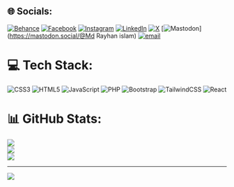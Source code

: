 
## 🌐 Socials:
[![Behance](https://img.shields.io/badge/Behance-1769ff?logo=behance&logoColor=white)](https://behance.net/rayhan_islam) [![Facebook](https://img.shields.io/badge/Facebook-%231877F2.svg?logo=Facebook&logoColor=white)](https://facebook.com/rayhan5877) [![Instagram](https://img.shields.io/badge/Instagram-%23E4405F.svg?logo=Instagram&logoColor=white)](https://instagram.com/rayhanislam_official) [![LinkedIn](https://img.shields.io/badge/LinkedIn-%230077B5.svg?logo=linkedin&logoColor=white)](https://linkedin.com/in/rayhanislam01) [![X](https://img.shields.io/badge/X-black.svg?logo=X&logoColor=white)](https://x.com/@rayhanislam01) [![Mastodon](https://img.shields.io/badge/-MASTODON-%232B90D9?logo=mastodon&logoColor=white)](https://mastodon.social/@Md Rayhan islam) [![email](https://img.shields.io/badge/Email-D14836?logo=gmail&logoColor=white)](mailto:rayhan587722@gmail.com) 

# 💻 Tech Stack:
![CSS3](https://img.shields.io/badge/css3-%231572B6.svg?style=for-the-badge&logo=css3&logoColor=white) ![HTML5](https://img.shields.io/badge/html5-%23E34F26.svg?style=for-the-badge&logo=html5&logoColor=white) ![JavaScript](https://img.shields.io/badge/javascript-%23323330.svg?style=for-the-badge&logo=javascript&logoColor=%23F7DF1E) ![PHP](https://img.shields.io/badge/php-%23777BB4.svg?style=for-the-badge&logo=php&logoColor=white) ![Bootstrap](https://img.shields.io/badge/bootstrap-%238511FA.svg?style=for-the-badge&logo=bootstrap&logoColor=white) ![TailwindCSS](https://img.shields.io/badge/tailwindcss-%2338B2AC.svg?style=for-the-badge&logo=tailwind-css&logoColor=white) ![React](https://img.shields.io/badge/react-%2320232a.svg?style=for-the-badge&logo=react&logoColor=%2361DAFB)
# 📊 GitHub Stats:
![](https://github-readme-stats.vercel.app/api?username=ThisIsRayhanHub&theme=dark&hide_border=false&include_all_commits=false&count_private=false)<br/>
![](https://nirzak-streak-stats.vercel.app/?user=ThisIsRayhanHub&theme=dark&hide_border=false)<br/>
![](https://github-readme-stats.vercel.app/api/top-langs/?username=ThisIsRayhanHub&theme=dark&hide_border=false&include_all_commits=false&count_private=false&layout=compact)

---
[![](https://visitcount.itsvg.in/api?id=ThisIsRayhanHub&icon=0&color=0)](https://visitcount.itsvg.in)

<!-- Proudly created with GPRM ( https://gprm.itsvg.in ) -->

